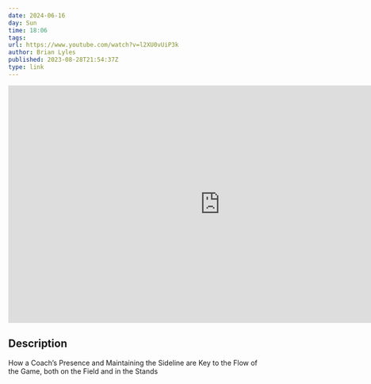 ```yaml
---
date: 2024-06-16
day: Sun
time: 18:06
tags:
url: https://www.youtube.com/watch?v=l2XU0vUiP3k
author: Brian Lyles
published: 2023-08-28T21:54:37Z
type: link
---
```


<iframe width="854" height="480" src="https://www.youtube.com/embed/l2XU0vUiP3k" frameborder="0" allowfullscreen></iframe>

## Description
How a Coach’s Presence and Maintaining the Sideline are Key to the Flow of the Game, both on the Field and in the Stands
